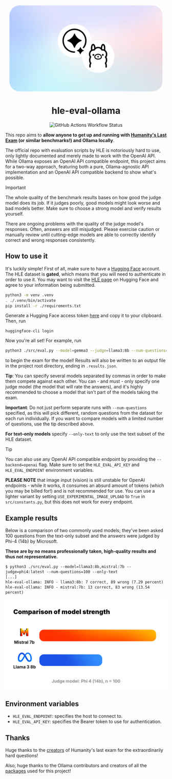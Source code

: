 <p align="center">
    <img src="./images/showcase.webp" alt="Logo of Humanity's Last Exam on a white, circular background." width=480>
</p>

<h1 align="center">hle-eval-ollama</h1>

<p align="center">
    <img alt="GitHub Actions Workflow Status" src="https://img.shields.io/github/actions/workflow/status/mags0ft/hle-eval-ollama/pylint.yml?style=for-the-badge&logo=python&labelColor=%231e1e1e" />
</p>

This repo aims to **allow anyone to get up and running with [Humanity's Last Exam](https://lastexam.ai/) (or similar benchmarks!) and Ollama locally**.

The official repo with evaluation scripts by HLE is notoriously hard to use, only lightly documented and merely made to work with the OpenAI API. While Ollama exposes an OpenAI API compatible endpoint, this project aims for a two-way approach, featuring both a pure, Ollama-agnostic API implementation and an OpenAI API compatible backend to show what's possible.

> [!IMPORTANT]  
> The whole quality of the benchmark results bases on how good the judge model does its job. If it judges poorly, good models might look worse and bad models better. Make sure to choose a strong model and verify results yourself.
>
> There are ongoing problems with the quality of the judge model's responses. Often, answers are still misjudged. Please exercise caution or manually review until cutting-edge models are able to correctly identify correct and wrong responses consistently.

## How to use it

It's luckily simple! First of all, make sure to have a [Hugging Face](https://huggingface.co/) account. The HLE dataset is **gated**, which means that you will need to authenticate in order to use it. You may want to visit the [HLE page](https://huggingface.co/datasets/cais/hle) on Hugging Face and agree to your information being submitted.

```bash
python3 -m venv .venv
. ./.venv/bin/activate
pip install -r ./requirements.txt
```

Generate a Hugging Face access token [here](https://huggingface.co/settings/tokens) and copy it to your clipboard.
Then, run

```
huggingface-cli login
```

Now you're all set! For example, run

```bash
python3 ./src/eval.py --model=gemma3 --judge=llama3:8b --num-questions=150
```

to begin the exam for the model! Results will also be written to an output file in the project root directory, ending in `.results.json`.

**Tip**: You can specify several models separated by commas in order to make them compete against each other. You can - and must - only specify one judge model (the model that will rate the answers), and it's highly recommended to choose a model that isn't part of the models taking the exam.

**Important**: Do not just perform separate runs with `--num-questions` specified, as this will pick different, random questions from the dataset for each run individually. If you want to compare models with a limited number of questions, use the tip described above.

**For text-only models** specify `--only-text` to only use the text subset of the HLE dataset.

> [!TIP]
> You can also use any OpenAI API compatible endpoint by providing the `--backend=openai` flag. Make sure to set the `HLE_EVAL_API_KEY` and `HLE_EVAL_ENDPOINT` environment variables.
>
> **PLEASE NOTE** that image input (vision) is still unstable for OpenAI endpoints - while it works, it consumes an absurd amount of tokens (which you may be billed for!) and is not recommended for use. You can use a lighter variant by setting `USE_EXPERIMENTAL_IMAGE_UPLOAD` to `True` in `src/constants.py`, but this does not work for every endpoint.

## Example results

Below is a comparison of two commonly used models; they've been asked 100 questions from the text-only subset and the answers were judged by Phi-4 (14b) by Microsoft.

**These are by no means professionally taken, high-quality results and thus not representative.**

```
$ python3 ./src/eval.py --model=llama3:8b,mistral:7b --judge=phi4:latest --num-questions=100 --only-text
[...]
hle-eval-ollama: INFO - llama3:8b: 7 correct, 89 wrong (7.29 percent)
hle-eval-ollama: INFO - mistral:7b: 13 correct, 83 wrong (13.54 percent)
```

<p align="center">
    <img src="./images/comparison.png" width=512 alt="Image comparing these results visually in a bar diagram.">
</p>

## Environment variables

- `HLE_EVAL_ENDPOINT`: specifies the host to connect to.
- `HLE_EVAL_API_KEY`: specifies the Bearer token to use for authentication.

## Thanks

Huge thanks to the [creators](https://github.com/centerforaisafety/hle/blob/main/citation.txt) of Humanity's last exam for the extraordinarily hard questions!

Also, huge thanks to the Ollama contributors and creators of all the [packages](./requirements.txt) used for this project!
